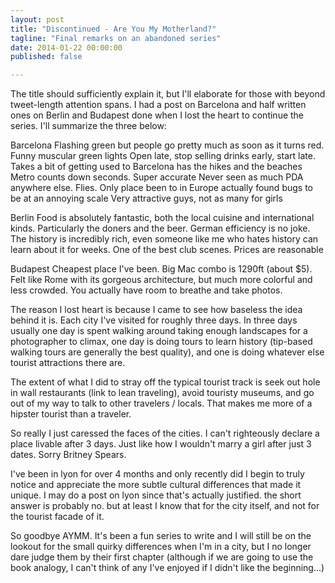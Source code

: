 ```yaml
---
layout: post
title: "Discontinued - Are You My Motherland?"
tagline: "Final remarks on an abandoned series"
date: 2014-01-22 00:00:00
published: false

---
```


The title should sufficiently explain it, but I'll elaborate for those with 
beyond tweet-length attention spans. I had a post on Barcelona and half written 
ones on Berlin and Budapest done when I lost the heart to continue the series. 
I'll summarize the three below:

Barcelona
Flashing green but people go pretty much as soon as it turns red.
Funny muscular green lights
Open late, stop selling drinks early, start late. Takes a bit of getting used to
Barcelona has the hikes and the beaches
Metro counts down seconds. Super accurate
Never seen as much PDA anywhere else.
Flies. Only place been to in Europe actually found bugs to be at an annoying 
scale
Very attractive guys, not as many for girls

Berlin
Food is absolutely fantastic, both the local cuisine and international kinds. 
Particularly the doners and the beer.
German efficiency is no joke.
The history is incredibly rich, even someone like me who hates history can learn 
about it for weeks.
One of the best club scenes.  Prices are reasonable

Budapest
Cheapest place I've been. Big Mac combo is 1290ft (about $5).
Felt like Rome with its gorgeous architecture, but much more colorful and less 
crowded. You actually have room to breathe and take photos. 

The reason I lost heart is because I came to see how baseless the idea behind it 
is. Each city I've visited for roughly three days. In three days usually one day 
is spent walking around taking enough landscapes for a photographer to climax, 
one day is doing tours to learn history (tip-based walking tours are generally 
the best quality), and one is doing whatever else tourist attractions there are. 

The extent of what I did to stray off the typical tourist track is seek out hole 
in wall restaurants (link to lean traveling), avoid touristy museums, and go out 
of my way to talk to other travelers / locals. That makes me more of a hipster 
tourist than a traveler. 

So really I just caressed the faces of the cities. I can't righteously declare a 
place livable after 3 days. Just like how I wouldn't marry a girl after just 3 
dates. Sorry Britney Spears. 

I've been in lyon for over 4 months and only recently did I begin to truly 
notice and appreciate the more subtle cultural differences that made it unique. 
I may do a post on lyon since that's actually justified. the short answer is 
probably no. but at least I know that for the city itself, and not for the 
tourist facade of it.

So goodbye AYMM. It's been a fun series to write and I will still be on the 
lookout for the small quirky differences when I'm in a city, but I no longer 
dare judge them by their first chapter (although if we are going to use the book 
analogy, I can't think of any I've enjoyed if I didn't like the beginning...)
